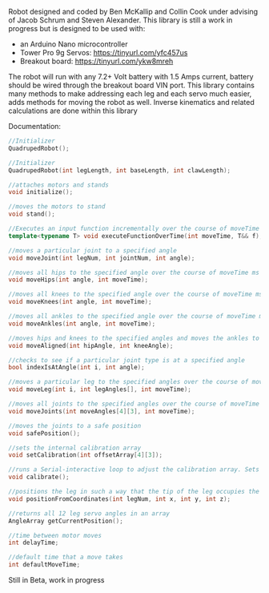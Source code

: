 Robot designed and coded by Ben McKallip and Collin Cook under advising of Jacob Schrum and Steven Alexander.
This library is still a work in progress but is designed to be used with:
* an Arduino Nano microcontroller
* Tower Pro 9g Servos: https://tinyurl.com/yfc457us
* Breakout board: https://tinyurl.com/ykw8mreh
  
The robot will run with any 7.2+ Volt battery with 1.5 Amps current, battery should be wired through the breakout board VIN port.
This library contains many methods to make addressing each leg and each servo much easier, adds methods for moving the robot as well.
Inverse kinematics and related calculations are done within this library

Documentation:
```cpp
//Initializer
QuadrupedRobot();

//Initializer
QuadrupedRobot(int legLength, int baseLength, int clawLength);

//attaches motors and stands
void initialize();

//moves the motors to stand
void stand();

//Executes an input function incrementally over the course of moveTime milliseconds. the input function f should be a lambda function that takes an integer parameter that controls the execution progress
template<typename T> void executeFunctionOverTime(int moveTime, T&& f);

//moves a particular joint to a specified angle
void moveJoint(int legNum, int jointNum, int angle);

//moves all hips to the specified angle over the course of moveTime ms
void moveHips(int angle, int moveTime);

//moves all knees to the specified angle over the course of moveTime ms
void moveKnees(int angle, int moveTime);

//moves all ankles to the specified angle over the course of moveTime ms
void moveAnkles(int angle, int moveTime);

//moves hips and knees to the specified angles and moves the ankles to a calculated angle to keep them pointing straight down
void moveAligned(int hipAngle, int kneeAngle);

//checks to see if a particular joint type is at a specified angle
bool indexIsAtAngle(int i, int angle);

//moves a particular leg to the specified angles over the course of moveTime ms.
void moveLeg(int i, int legAngles[], int moveTime);

//moves all joints to the specified angles over the course of moveTime ms.
void moveJoints(int moveAngles[4][3], int moveTime);

//moves the joints to a safe position
void safePosition();

//sets the internal calibration array
void setCalibration(int offsetArray[4][3]);

//runs a Serial-interactive loop to adjust the calibration array. Sets the zero-point of each motor. Hips should point at right-angles to the body, knees should point fully vertical, and ankles should be at right-angles to the legs
void calibrate();

//positions the leg in such a way that the tip of the leg occupies the coordinates (x,y,z) millimeters in space in reference to the leg joint
void positionFromCoordinates(int legNum, int x, int y, int z);

//returns all 12 leg servo angles in an array
AngleArray getCurrentPosition();

//time between motor moves
int delayTime;

//default time that a move takes
int defaultMoveTime;
```

Still in Beta, work in progress
